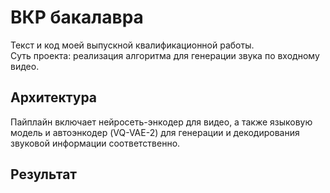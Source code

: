 # ВКР бакалавра

Текст и код моей выпускной квалификационной работы. \
Суть проекта: реализация алгоритма для генерации звука по входному видео.

## Архитектура
Пайплайн включает нейросеть-энкодер для видео, а также языковую модель и автоэнкодер (VQ-VAE-2) для генерации и декодирования звуковой информации соответственно.

## Результат

